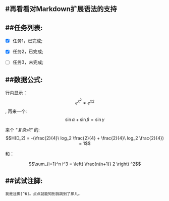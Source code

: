 #再看看对Markdown扩展语法的支持
---

##任务列表:
---
- [x] 任务1，已完成;
- [x] 任务2，已完成;
- [ ] 任务3，未完成; 


##数据公式:
---
行内显示：$$e^{x^2}\neq{e^x}^2$$,
再来一个:$$\sin\alpha+\sin\beta=\sin\gamma$$

来个 *"复杂点"* 的:
$$H(D_2) = -(\frac{2}{4}\ log_2 \frac{2}{4} + \frac{2}{4}\ log_2 \frac{2}{4}) = 1$$

和：

$$\sum_{i=1}^n i^3 = \left( \frac{n(n+1)} 2 \right) ^2$$


##试试注脚:
---
`我是注脚[^6]。点点就能知到我跳到了那儿。`
